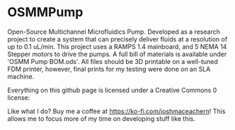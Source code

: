 # OSMMPump
Open-Source Multichannel Microfluidics Pump. Developed as a research project to create a system that can precisely deliver fluids at a resolution of up to 0.1 uL/min. 
This project uses a RAMPS 1.4 mainboard, and 5 NEMA 14 Stepper motors to drive the pumps. A full bill of materials is available under 'OSMM Pump BOM.ods'. 
All files should be 3D printable on a well-tuned FDM printer, however, final prints for my testing were done on an SLA machine. 

Everything on this github page is licensed under a Creative Commons 0 license:



Like what I do? Buy me a coffee at https://ko-fi.com/joshmaceachern! This allows me to focus more of my time on developing stuff like this. 
